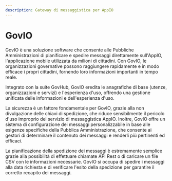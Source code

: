 ```yaml
---
description: Gateway di messaggistica per AppIO
---
```


# GovIO

GovIO è una soluzione software che consente alle Pubbliche Amministrazioni di pianificare e spedire messaggi direttamente sull'AppIO, l'applicazione mobile utilizzata da milioni di cittadini. Con GovIO, le organizzazioni governative possono raggiungere rapidamente e in modo efficace i propri cittadini, fornendo loro informazioni importanti in tempo reale.

Integrato con la suite GovHub, GovIO eredita le anagrafiche di base (utenze, organizzazioni e servizi) e l'esperienza d'uso, offrendo una gestione unificata delle informazioni e dell'esperienza d'uso.

La sicurezza è un fattore fondamentale per GovIO, grazie alla non divulgazione delle chiavi di spedizione, che riduce sensibilmente il pericolo d'uso improprio del servizio di messaggistica AppIO. Inoltre, GovIO offre un sistema di configurazione dei messaggi personalizzabile in base alle esigenze specifiche della Pubblica Amministrazione, che consente ai gestori di determinare il contenuto dei messaggi e renderli più pertinenti ed efficaci.

La pianificazione della spedizione dei messaggi è estremamente semplice grazie alla possibilità di effettuare chiamate API Rest o di caricare un file CSV con le informazioni necessarie. GovIO si occupa di spedire i messaggi alla data richiesta e di verificare l'esito della spedizione per garantire il corretto recapito dei messaggi.

